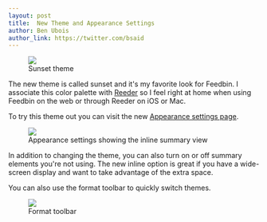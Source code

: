 ```yaml
---
layout: post
title:  New Theme and Appearance Settings
author: Ben Ubois
author_link: https://twitter.com/bsaid
---
```


<figure>
	<a href="{{ 'images/2014-10-24/sunset-theme.png' | asset_path }}"><img src="{{ 'images/2014-10-24/sunset-theme.png' | asset_path }}" /></a>
	<figcaption>Sunset theme</figcaption>
</figure>

The new theme is called sunset and it's my favorite look for Feedbin. I associate this color palette with [Reeder](http://reederapp.com/) so I feel right at home when using Feedbin on the web or through Reeder on iOS or Mac.

To try this theme out you can visit the new [Appearance settings page](https://feedbin.com/settings/appearance).

<figure>
	<a href="{{ 'images/2014-10-24/appearance.png' | asset_path }}"><img src="{{ 'images/2014-10-24/appearance.png' | asset_path }}" /></a>
	<figcaption>Appearance settings showing the inline summary view</figcaption>
</figure>

In addition to changing the theme, you can also turn on or off summary elements you're not using. The new inline option is great if you have a wide-screen display and want to take advantage of the extra space.

You can also use the format toolbar to quickly switch themes.

<figure>
	<a href="{{ 'images/2014-10-24/format-toolbar.png' | asset_path }}"><img src="{{ 'images/2014-10-24/format-toolbar.png' | asset_path }}" /></a>
	<figcaption>Format toolbar</figcaption>
</figure>
